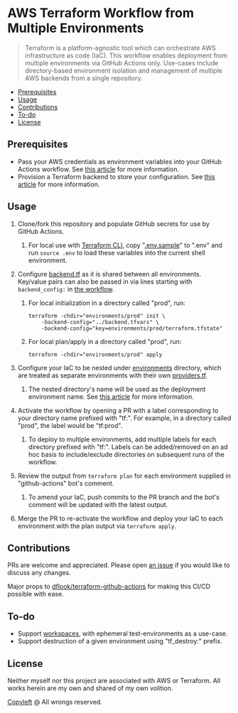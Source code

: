 # AWS Terraform Workflow from Multiple Environments

> Terraform is a platform-agnostic tool which can orchestrate AWS infrastructure as code (IaC). This workflow enables deployment from multiple environments via GitHub Actions only. Use-cases include directory-based environment isolation and management of multiple AWS backends from a single repository.

- [Prerequisites](#prerequisites)
- [Usage](#usage)
- [Contributions](#contributions)
- [To-do](#to-do)
- [License](#license)

## Prerequisites

- Pass your AWS credentials as environment variables into your GitHub Actions workflow. See [this article](https://docs.aws.amazon.com/cli/latest/userguide/cli-configure-envvars) for more information.
- Provision a Terraform backend to store your configuration. See [this article](https://developer.hashicorp.com/terraform/language/settings/backends/configuration) for more information.

## Usage

1. Clone/fork this repository and populate GitHub secrets for use by GitHub Actions.

   1. For local use with [Terraform CLI](https://developer.hashicorp.com/terraform/downloads), copy "[.env.sample](.env.sample)" to ".env" and run `source .env` to load these variables into the current shell environment.

1. Configure [backend.tf](environments/backend.tfvars) as it is shared between all environments. Key/value pairs can also be passed in via lines starting with `backend_config:` in [the workflow](.github/workflows/terraform.yml).

   1. For local initialization in a directory called "prod", run:

      ```shell
      terraform -chdir="environments/prod" init \
          -backend-config="../backend.tfvars" \
          -backend-config="key=environments/prod/terraform.tfstate"
      ```

   1. For local plan/apply in a directory called "prod", run:

      ```shell
      terraform -chdir="environments/prod" apply
      ```

1. Configure your IaC to be nested under [environments](environments/) directory, which are treated as separate environments with their own [providers.tf](environments/prod/providers.tf).

   1. The nested directory's name will be used as the deployment environment name. See [this article](https://docs.github.com/en/actions/deployment/targeting-different-environments/using-environments-for-deployment) for more information.

1. Activate the workflow by opening a PR with a label corresponding to your directory name prefixed with "tf:". For example, in a directory called "prod", the label would be "tf:prod".

   1. To deploy to multiple environments, add multiple labels for each directory prefixed with "tf:". Labels can be added/removed on an ad hoc basis to include/exclude directories on subsequent runs of the workflow.

1. Review the output from `terraform plan` for each environment supplied in "github-actions" bot's comment.

   1. To amend your IaC, push commits to the PR branch and the bot's comment will be updated with the latest output.

1. Merge the PR to re-activate the workflow and deploy your IaC to each environment with the plan output via `terraform apply`.

## Contributions

PRs are welcome and appreciated. Please open [an issue](https://github.com/rdhar/terraform-aws/issues/new/choose) if you would like to discuss any changes.

Major props to [dflook/terraform-github-actions](https://github.com/dflook/terraform-github-actions) for making this CI/CD possible with ease.

## To-do

- Support [workspaces](https://developer.hashicorp.com/terraform/cloud-docs/workspaces), with ephemeral test-environments as a use-case.
- Support destruction of a given environment using "tf_destroy:" prefix.

## License

Neither myself nor this project are associated with AWS or Terraform. All works herein are my own and shared of my own volition.

[Copyleft](LICENSE) @ All wrongs reserved.

